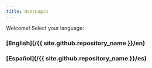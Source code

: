 ```yaml
---
title: UserLogin
---
```


Welcome! Select your language:

### [English](/{{ site.github.repository_name }}/en)

### [Español](/{{ site.github.repository_name }}/es)
